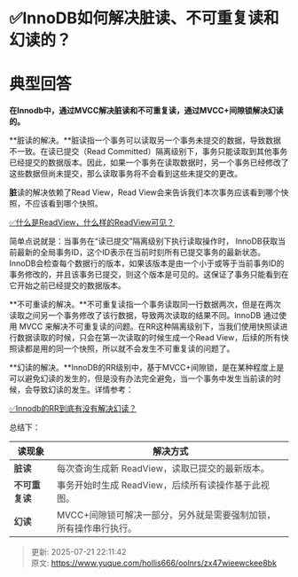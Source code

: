 # ✅InnoDB如何解决脏读、不可重复读和幻读的？

# 典型回答


**在Innodb中，通过MVCC解决脏读和不可重复读，通过MVCC+间隙锁解决幻读的。**



**脏读的解决。**脏读指一个事务可以读取另一个事务未提交的数据，导致数据不一致。在读已提交（Read Committed）隔离级别下，事务只能读取到其他事务已经提交的数据版本。因此，如果一个事务在读取数据时，另一个事务已经修改了这些数据但尚未提交，那么读取事务将不会看到这些未提交的更改。



**脏**读的解决依赖了Read View，Read View会来告诉我们本次事务应该看到哪个快照，不应该看到哪个快照。



[✅什么是ReadView，什么样的ReadView可见？](https://www.yuque.com/hollis666/oolnrs/gq6em9bet37p4f77)



简单点说就是：当事务在“读已提交”隔离级别下执行读取操作时，<font style="color:rgb(64, 64, 64);"> </font>InnoDB获取当前最新的全局事务ID，这个ID表示在当前时刻所有已提交事务的最新状态。InnoDB会检查每个数据行的版本，如果该版本是由一个小于或等于当前事务ID的事务修改的，并且该事务已提交，则这个版本是可见的。这保证了事务只能看到在它开始之前已经提交的数据版本。



**不可重读的解决。**不可重复读指一个事务读取同一行数据两次，但是在两次读取之间另一个事务修改了该行数据，导致两次读取的结果不同。InnoDB 通过使用 MVCC 来解决不可重复读的问题。在RR这种隔离级别下，当我们使用快照读进行数据读取的时候，只会在第一次读取的时候生成一个Read View，后续的所有快照读都是用的同一个快照，所以就不会发生不可重复读的问题了。



**幻读的解决。**InnoDB的RR级别中，基于MVCC+间隙锁，是在某种程度上是可以避免幻读的发生的，但是没有办法完全避免，当一个事务中发生当前读的时候，会导致幻读的发生。详情参考：



[✅Innodb的RR到底有没有解决幻读？](https://www.yuque.com/hollis666/oolnrs/vmaulo)



总结下：



| **读现象** | **解决方式** |
| --- | --- |
| **<font style="color:rgb(64, 64, 64);">脏读</font>** | <font style="color:rgb(64, 64, 64);">每次查询生成新 ReadView，读取已提交的最新版本。</font> |
| **<font style="color:rgb(64, 64, 64);">不可重复读</font>** | <font style="color:rgb(64, 64, 64);">事务开始时生成 ReadView，后续所有读操作基于此视图。</font> |
| **<font style="color:rgb(64, 64, 64);">幻读</font>** | <font style="color:rgb(64, 64, 64);">MVCC+间隙锁可解决一部分，另外就是需要强制加锁，所有操作串行执行。</font> |




> 更新: 2025-07-21 22:11:42  
> 原文: <https://www.yuque.com/hollis666/oolnrs/zx47wieewckee8bk>
